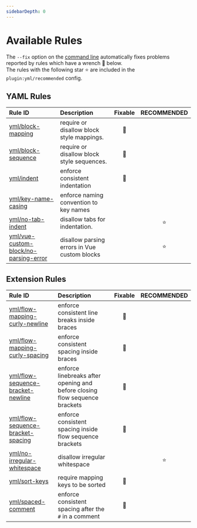 ```yaml
---
sidebarDepth: 0
---
```


# Available Rules

The `--fix` option on the [command line](https://eslint.org/docs/user-guide/command-line-interface#fixing-problems) automatically fixes problems reported by rules which have a wrench :wrench: below.  
The rules with the following star :star: are included in the `plugin:yml/recommended` config.

<!-- This file is automatically generated in tools/update-docs-rules-index.js, do not change! -->

## YAML Rules

| Rule ID | Description | Fixable | RECOMMENDED |
|:--------|:------------|:-------:|:-----------:|
| [yml/block-mapping](./block-mapping.md) | require or disallow block style mappings. | :wrench: |  |
| [yml/block-sequence](./block-sequence.md) | require or disallow block style sequences. | :wrench: |  |
| [yml/indent](./indent.md) | enforce consistent indentation | :wrench: |  |
| [yml/key-name-casing](./key-name-casing.md) | enforce naming convention to key names |  |  |
| [yml/no-tab-indent](./no-tab-indent.md) | disallow tabs for indentation. |  | :star: |
| [yml/vue-custom-block/no-parsing-error](./vue-custom-block/no-parsing-error.md) | disallow parsing errors in Vue custom blocks |  | :star: |

## Extension Rules

| Rule ID | Description | Fixable | RECOMMENDED |
|:--------|:------------|:-------:|:-----------:|
| [yml/flow-mapping-curly-newline](./flow-mapping-curly-newline.md) | enforce consistent line breaks inside braces | :wrench: |  |
| [yml/flow-mapping-curly-spacing](./flow-mapping-curly-spacing.md) | enforce consistent spacing inside braces | :wrench: |  |
| [yml/flow-sequence-bracket-newline](./flow-sequence-bracket-newline.md) | enforce linebreaks after opening and before closing flow sequence brackets | :wrench: |  |
| [yml/flow-sequence-bracket-spacing](./flow-sequence-bracket-spacing.md) | enforce consistent spacing inside flow sequence brackets | :wrench: |  |
| [yml/no-irregular-whitespace](./no-irregular-whitespace.md) | disallow irregular whitespace |  | :star: |
| [yml/sort-keys](./sort-keys.md) | require mapping keys to be sorted | :wrench: |  |
| [yml/spaced-comment](./spaced-comment.md) | enforce consistent spacing after the `#` in a comment | :wrench: |  |
